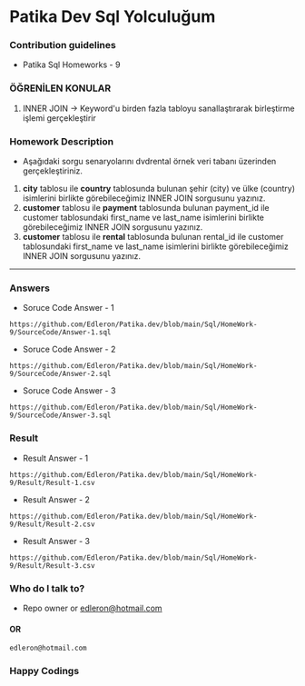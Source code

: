 # Patika Dev Sql Yolculuğum

### Contribution guidelines

* Patika Sql Homeworks - 9

### ÖĞRENİLEN KONULAR

1. INNER JOIN -> Keyword'u birden fazla tabloyu sanallaştırarak birleştirme işlemi gerçekleştirir

### Homework Description

* Aşağıdaki sorgu senaryolarını dvdrental örnek veri tabanı üzerinden gerçekleştiriniz.

1. **city** tablosu ile **country** tablosunda bulunan şehir (city) ve ülke (country) isimlerini birlikte görebileceğimiz INNER JOIN sorgusunu yazınız.
2. **customer** tablosu ile **payment** tablosunda bulunan payment_id ile customer tablosundaki first_name ve last_name isimlerini birlikte görebileceğimiz INNER JOIN sorgusunu yazınız.
3. **customer** tablosu ile **rental** tablosunda bulunan rental_id ile customer tablosundaki first_name ve last_name isimlerini birlikte görebileceğimiz INNER JOIN sorgusunu yazınız.

---

### Answers

* Soruce Code Answer - 1

```
https://github.com/Edleron/Patika.dev/blob/main/Sql/HomeWork-9/SourceCode/Answer-1.sql
```

* Soruce Code Answer - 2

```
https://github.com/Edleron/Patika.dev/blob/main/Sql/HomeWork-9/SourceCode/Answer-2.sql
```

* Soruce Code Answer - 3

```
https://github.com/Edleron/Patika.dev/blob/main/Sql/HomeWork-9/SourceCode/Answer-3.sql
```

### Result

* Result Answer - 1

```
https://github.com/Edleron/Patika.dev/blob/main/Sql/HomeWork-9/Result/Result-1.csv
```

* Result Answer - 2

```
https://github.com/Edleron/Patika.dev/blob/main/Sql/HomeWork-9/Result/Result-2.csv
```

* Result Answer - 3

```
https://github.com/Edleron/Patika.dev/blob/main/Sql/HomeWork-9/Result/Result-3.csv
```


### Who do I talk to?

* Repo owner or edleron@hotmail.com

#### OR

```
edleron@hotmail.com 
```

### Happy Codings
